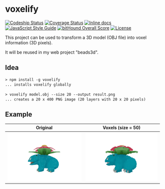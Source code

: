 # voxelify
[![Codeship Status](https://codeship.com/projects/8ed7cc00-3280-0134-875e-56e93ee34f2b/status?branch=master)](https://codeship.com/projects/164726)
[![Coverage Status](https://coveralls.io/repos/github/Lotes/voxelify/badge.svg?branch=master)](https://coveralls.io/github/Lotes/voxelify?branch=master)
[![Inline docs](http://inch-ci.org/github/Lotes/voxelify.svg?branch=master)](http://inch-ci.org/github/Lotes/voxelify)
[![JavaScript Style Guide](https://img.shields.io/badge/code%20style-standard-brightgreen.svg)](http://standardjs.com/)
[![bitHound Overall Score](https://www.bithound.io/github/Lotes/voxelify/badges/score.svg)](https://www.bithound.io/github/Lotes/voxelify)
[![License](http://img.shields.io/:license-mit-green.svg)](LICENSE.md)

This project can be used to transform a 3D model (OBJ file) into voxel information (3D pixels).

It will be reused in my web project "beads3d".

## Idea
```
> npm install -g voxelify
... installs voxelify globally

> voxelify model.obj --size 20 --output result.png
... creates a 20 x 400 PNG image (20 layers with 20 x 20 pixels)
```

## Example

| Original          | Voxels (size = 50)  |
| ----------------- | ------------------- |
| ![](doc/mesh.gif) | ![](doc/voxels.gif) |
